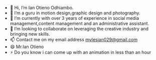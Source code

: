 - 👋 Hi, I’m Ian Otieno Odhiambo.
- 👀 I’m a guru in motion design,graphic design and photography.
- 🌱 I’m currently with over 3 years of experience in social media management,content management and an administrative assistant. 
- 💞️ I’m looking to collaborate on leveraging the creative industry and bringing new skills. 
- 📫 Contact me on my email address mylesian029@gmail.com
- 😄 Mr.Ian Otieno
- ⚡ Do you know i can come up with an animation in less than an hour

<!---
28-ian/28-ian is a ✨ special ✨ repository because its `README.md` (this file) appears on your GitHub profile.
You can click the Preview link to take a look at your changes.
--->
